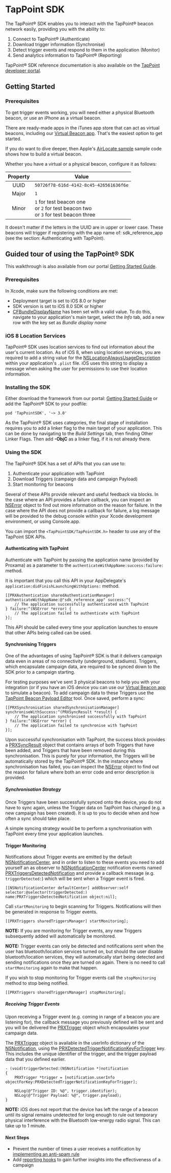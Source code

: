 # TapPoint SDK

The TapPoint&reg; SDK enables you to interact with the TapPoint&reg; beacon network easily, providing you with the ability to:

1. Connect to TapPoint&reg; (Authenticate)
2. Download trigger information (Synchronise)
3. Detect trigger events and respond to them in the application (Monitor)
4. Send analytics information to TapPoint&reg; (Reporting)

TapPoint&reg; SDK reference documentation is also available on the [TapPoint developer portal](http://developer.tappoint.com/).

## Getting Started

### Prerequisites

To get trigger events working, you will need either a physical Bluetooth beacon, or use an iPhone as a virtual beacon.

There are ready-made apps in the iTunes app store that can act as virtual beacons, including our [Virtual Beacon app](https://appsto.re/gb/aCMr7.i). That's the easiest option to get started.

If you do want to dive deeper, then Apple's [AirLocate sample](https://developer.apple.com/library/ios/samplecode/AirLocate/Introduction/Intro.html) sample code shows how to build a virtual beacon.

Whether you have a virtual or a physical beacon, configure it as follows:

| Property | Value                                  |
| :------: | -----                                  |
| UUID     | `50726f78-616d-4142-8c45-426561636f6e` |
| Major    | `1`                                    |
| Minor    | `1` for test beacon one <br>or `2` for test beacon two <br> or `3` for test beacon three |

It doesn't matter if the letters in the UUID are in upper or lower case.
These beacons will trigger if registering with the app name of: sdk_reference_app (see the section: Authenticating with TapPoint).

## Guided tour of using the TapPoint&reg; SDK

This walkthrough is also available from our portal [Getting Started Guide](http://developer.tappoint.com/ios/quick-start).

### Prerequisites

In Xcode, make sure the following conditions are met:
* Deployment target is set to iOS 8.0 or higher
* SDK version is set to iOS 8.0 SDK or higher
* [CFBundleDisplayName](https://developer.apple.com/library/ios/documentation/General/Reference/InfoPlistKeyReference/Articles/CoreFoundationKeys.html#//apple_ref/doc/uid/20001431-110725) has been set with a valid value. To do this, navigate to your application's main target, select the *Info* tab, add a new row with the key set as *Bundle display name*

### iOS 8 Location Services

TapPoint&reg; SDK uses location services to find out information about the user's current location. As of iOS 8, when using location services, you are required to add a string value for the [NSLocationAlwaysUsageDescription](https://developer.apple.com/library/ios/documentation/General/Reference/InfoPlistKeyReference/Articles/CocoaKeys.html#//apple_ref/doc/uid/TP40009251-SW18) within your application's `.plist` file. iOS uses this string to display a message when asking the user for permissions to use their location information.

### Installing the SDK

Either download the framework from our portal: [Getting Started Guide](http://developer.tappoint.com/ios/quick-start) or add the TapPoint&reg; SDK to your podfile: 

```
pod 'TapPointSDK', '~> 3.0'
```

As the TapPoint&reg; SDK uses categories, the final stage of installation requires you to add a linker flag to the main target of your application. This can be done by navigating to the *Build Settings* tab, then finding Other Linker Flags. Then add **-ObjC** as a linker flag, if it is not already there.

### Using the SDK

The TapPoint&reg; SDK has a set of APIs that you can use to:

1. Authenticate your application with TapPoint
2. Download Triggers (campaign data and campaign Payload)
3. Start monitoring for beacons

Several of these APIs provide relevant and useful feedback via blocks. In the case where an API provides a failure callback, you can inspect an [NSError](https://developer.apple.com/library/ios/documentation/Cocoa/Reference/Foundation/Classes/NSError_Class/index.html) object to find out more information on the reason for failure. In the case where the API does not provide a callback for failure, a log message will be provided to the debug console within your Xcode development environment, or using Console.app.

You can import the `<TapPointSDK/TapPointSDK.h>` header to use any of the TapPoint SDK APIs.

#### Authenticating with TapPoint

Authenticate with TapPoint by passing the application name (provided by Proxama) as a parameter to the `authenticateWithAppName:success:failure:` method.

It is important that you call this API in your AppDelegate's `application:didFinishLaunchingWithOptions:` method.

```
[[PRXAuthentication sharedAuthenticationManager] authenticateWithAppName:@"sdk_reference_app" success:^{
    // The application successfully authenticated with TapPoint
} failure:^(NSError *error) {
    // The application failed to authenticate with TapPoint
}];
```

This API should be called every time your application launches to ensure that other APIs being called can be used.

#### Synchronising Triggers

One of the advantages of using TapPoint&reg; SDK is that it delivers campaign data even in areas of no connectivity (underground, stadiums). Triggers, which encapsulate campaign data, are required to be synced down to the SDK prior to a campaign starting.

For testing purposes we've sent 3 physical beacons to help you with your integration (or if you have an iOS device you can use our [Virtual Beacon app](https://appsto.re/gb/aCMr7.i) to simulate a beacon). To add campaign data to these Triggers use the [TapPoint Beacon Payload Editor](https://connect.tappoint.com/payload/) tool. Once saved, perform a sync:

```
[[PRXSynchronisation sharedSynchronisationManager] synchroniseWithSuccess:^(PRXSyncResult *result) {
    // The application synchronised successfully with TapPoint
} failure:^(NSError *error) {
    // The application failed to synchronise with TapPoint
}];
```

Upon successful synchronisation with TapPoint, the success block provides a [PRXSyncResult](http://developer.tappoint.com/ios/api-docs/Classes/PRXSyncResult.html) object that contains arrays of both Triggers that have been added, and Triggers that have been removed during this synchronisation. This is purely for your information, the Triggers will be automatically stored by the TapPoint&reg; SDK. In the instance where synchronisation has failed, you can inspect the [NSError](https://developer.apple.com/library/ios/documentation/Cocoa/Reference/Foundation/Classes/NSError_Class/index.html) object to find out the reason for failure where both an error code and error description is provided.

##### Synchronisation Strategy

Once Triggers have been successfully synced onto the device, you do not have to sync again, unless the Trigger data on TapPoint has changed (e.g. a new campaign has been created). It is up to you to decide when and how often a sync should take place.

A simple syncing strategy would be to perform a synchronisation with TapPoint every time your application launches.

#### Trigger Monitoring

Notifications about Trigger events are emitted by the default [NSNotificationCenter](https://developer.apple.com/library/ios/documentation/Cocoa/Reference/Foundation/Classes/NSNotificationCenter_Class/index.html), and in order to listen to these events you need to add yourself an as observer to [NSNotificationCenter](https://developer.apple.com/library/ios/documentation/Cocoa/Reference/Foundation/Classes/NSNotificationCenter_Class/index.html) notification events named [PRXTriggersDetectedNotification](http://developer.tappoint.com/ios/api-docs/Classes/PRXTriggers.html) and provide a callback message (e.g. `triggerDetected:`) which will be sent when a Trigger event is fired.

```
[[NSNotificationCenter defaultCenter] addObserver:self selector:@selector(triggerDetected:) name:PRXTriggersDetectedNotification object:nil];
```

Call `startMonitoring` to begin scanning for Triggers. Notifications will then be generated in response to Trigger events.

```
[[PRXTriggers sharedTriggersManager] startMonitoring];
```

**NOTE:** If you are monitoring for Trigger events, any new Triggers subsequently added will automatically be monitored.

**NOTE:** Trigger events can only be detected and notifications sent when the user has bluetooth/location services turned on, but should the user disable bluetooth/location services, they will automatically start being detected and sending notifications once they are turned on again. There is no need to call `startMonitoring` again to make that happen.

If you wish to stop monitoring for Trigger events call the `stopMonitoring` method to stop being notified.

```
[[PRXTriggers sharedTriggersManager] stopMonitoring];
```

##### Receiving Trigger Events

Upon receiving a Trigger event (e.g. coming in range of a beacon you are listening for), the callback message you previously defined will be sent and you will be delivered the [PRXTrigger](http://developer.tappoint.com/ios/api-docs/Classes/PRXTrigger.html) object which encapsulates your campaign data.

The [PRXTrigger](http://developer.tappoint.com/ios/api-docs/Classes/PRXTrigger.html) object is available in the userInfo dictionary of the [NSNotification](https://developer.apple.com/library/ios/documentation/Cocoa/Reference/Foundation/Classes/NSNotification_Class/index.html), using the [PRXDetectedTriggerNotificationKeyForTrigger](http://developer.tappoint.com/ios/api-docs/Classes/PRXTriggers.html) key. This includes the unique identifier of the trigger, and the trigger payload data that you defined earlier.

```
- (void)triggerDetected:(NSNotification *)notification
{
    PRXTrigger *trigger = [notification.userInfo objectForKey:PRXDetectedTriggerNotificationKeyForTrigger];

    NSLog(@"Trigger ID: %@", trigger.identifier);
    NSLog(@"Trigger Payload: %@", trigger.payload);
}
```

**NOTE:** iOS does not report that the device has left the range of a beacon until its signal remains undetected for long enough to rule out temporary physical interference with the Bluetooth low-energy radio signal. This can take up to 1 minute.

#### Next Steps

* Prevent the number of times a user receives a notification by [implementing an anti-spam rule](http://developer.tappoint.com/advanced/anti-spam/)
* Add [reporting hooks](http://developer.tappoint.com/advanced/reporting-hooks/) to gain further insights into the effectiveness of a campaign
